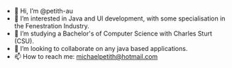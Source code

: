 - 👋 Hi, I’m @petith-au
- 👀 I’m interested in Java and UI development, with some specialisation in the Fenestration Industry.
- 🌱 I’m studying a Bachelor's of Computer Science with Charles Sturt (CSU).
- 💞️ I’m looking to collaborate on any java based applications.
- 📫 How to reach me: michaelpetith@hotmail.com

<!---
petith-au/petith-au is a ✨ special ✨ repository because its `README.md` (this file) appears on your GitHub profile.
You can click the Preview link to take a look at your changes.
--->
